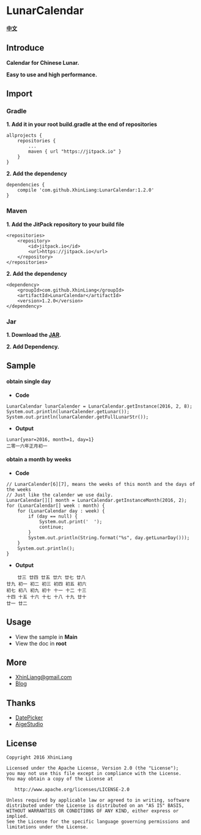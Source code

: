 # LunarCalendar
**[中文](https://github.com/XhinLiang/LunarCalendar/blob/master/README_Chinese.md)**

## Introduce
**Calendar for Chinese Lunar.**

**Easy to use and high performance.**

## Import

### Gradle
**1. Add it in your root build.gradle at the end of repositories**

```
allprojects {
	repositories {
		...
		maven { url "https://jitpack.io" }
	}
}
```
**2. Add the dependency**

```
dependencies {
	compile 'com.github.XhinLiang:LunarCalendar:1.2.0'
}
```
### Maven
**1. Add the JitPack repository to your build file**
```
<repositories>
	<repository>
		<id>jitpack.io</id>
		<url>https://jitpack.io</url>
	</repository>
</repositories>
```
**2. Add the dependency**

```
<dependency>
	<groupId>com.github.XhinLiang</groupId>
	<artifactId>LunarCalendar</artifactId>
	<version>1.2.0</version>
</dependency>
```

### Jar
**1. Download the [JAR](https://github.com/XhinLiang/LunarCalendar/releases/download/1.2.0/LunarCalendar-all-1.2.0.jar).**

**2. Add Dependency.**

## Sample

#### obtain single day
- **Code**
```
LunarCalendar lunarCalender = LunarCalendar.getInstance(2016, 2, 8);
System.out.println(lunarCalender.getLunar());
System.out.println(lunarCalender.getFullLunarStr());
```
- **Output**
```
Lunar{year=2016, month=1, day=1}
二零一六年正月初一
```

#### obtain a month by weeks
- **Code**
```
// LunarCalender[6][7], means the weeks of this month and the days of the weeks
// Just like the calender we use daily.
LunarCalendar[][] month = LunarCalendar.getInstanceMonth(2016, 2);
for (LunarCalendar[] week : month) {
    for (LunarCalendar day : week) {
        if (day == null) {
            System.out.print('  ');
            continue;
        }
        System.out.println(String.format("%s", day.getLunarDay()));
    }
    System.out.println();
}
```
- **Output**
```
    廿三 廿四 廿五 廿六 廿七 廿八
廿九 初一 初二 初三 初四 初五 初六
初七 初八 初九 初十 十一 十二 十三
十四 十五 十六 十七 十八 十九 廿十
廿一 廿二
```


## Usage
- View the sample in **Main**
- View the doc in **root**

## More
- XhinLiang@gmail.com
- [Blog](http://xhinliang.github.io)

## Thanks
- [DatePicker](https://github.com/AigeStudio/DatePicker)
- [AigeStudio](http://blog.csdn.net/aigestudio)

## License

    Copyright 2016 XhinLiang

    Licensed under the Apache License, Version 2.0 (the "License");
    you may not use this file except in compliance with the License.
    You may obtain a copy of the License at

       http://www.apache.org/licenses/LICENSE-2.0

    Unless required by applicable law or agreed to in writing, software
    distributed under the License is distributed on an "AS IS" BASIS,
    WITHOUT WARRANTIES OR CONDITIONS OF ANY KIND, either express or implied.
    See the License for the specific language governing permissions and
    limitations under the License.


